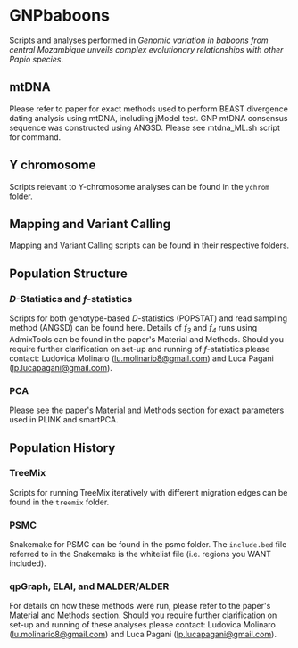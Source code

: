 # GNPbaboons
Scripts and analyses performed in *Genomic variation in baboons from central Mozambique unveils complex evolutionary relationships with other Papio species*.

## mtDNA
Please refer to paper for exact methods used to perform BEAST divergence dating analysis using mtDNA, including jModel test. 
GNP mtDNA consensus sequence was constructed using ANGSD. Please see mtdna_ML.sh script for command.

## Y chromosome
Scripts relevant to Y-chromosome analyses can be found in the `ychrom` folder.

## Mapping and Variant Calling
Mapping and Variant Calling scripts can be found in their respective folders. 

## Population Structure
### *D*-Statistics and *f*-statistics
Scripts for both genotype-based *D*-statistics (POPSTAT) and read sampling method (ANGSD) can be found here. 
Details of *f<sub>3</sub>* and *f<sub>4</sub>* runs using AdmixTools can be found in the paper's Material and Methods.
Should you require further clarification on set-up and running of *f*-statistics please contact: Ludovica Molinaro (lu.molinario8@gmail.com) and Luca Pagani (lp.lucapagani@gmail.com).

### PCA
Please see the paper's Material and Methods section for exact parameters used in PLINK and smartPCA.

## Population History
### TreeMix
Scripts for running TreeMix iteratively with different migration edges can be found in the `treemix` folder. 

### PSMC
Snakemake for PSMC can be found in the psmc folder. The `include.bed` file referred to in the Snakemake is the whitelist file (i.e. regions you WANT included). 

### qpGraph, ELAI, and MALDER/ALDER 
For details on how these methods were run, please refer to the paper's Material and Methods section. 
Should you require further clarification on set-up and running of these analyses please contact: Ludovica Molinaro (lu.molinario8@gmail.com) and Luca Pagani (lp.lucapagani@gmail.com).
